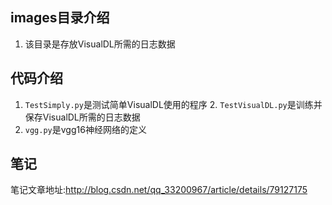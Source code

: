 ## images目录介绍
1. 该目录是存放VisualDL所需的日志数据

## 代码介绍
1. `TestSimply.py`是测试简单VisualDL使用的程序
    2. `TestVisualDL.py`是训练并保存VisualDL所需的日志数据
3. `vgg.py`是vgg16神经网络的定义

## 笔记
笔记文章地址:http://blog.csdn.net/qq_33200967/article/details/79127175